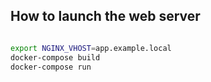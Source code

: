 

How to launch the web server
-----------------------------


```bash

export NGINX_VHOST=app.example.local
docker-compose build
docker-compose run

```

